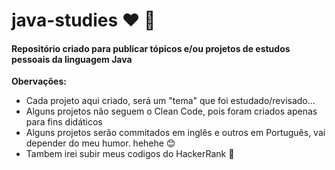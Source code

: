 # java-studies   ❤ 🚩
#### Repositório criado para publicar tópicos e/ou projetos de estudos pessoais da linguagem Java

**Obervações:**
* Cada projeto aqui criado, será um "tema" que foi estudado/revisado...
* Alguns projetos não seguem o Clean Code, pois foram criados apenas para fins didáticos
* Alguns projetos serão commitados em inglês e outros em Português, vai depender do meu humor. hehehe 😊
* Tambem irei subir meus codigos do HackerRank 🚀
